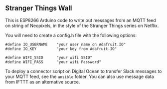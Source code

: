 Stranger Things Wall
--------------------

This is ESP8266 Arduino code to write out messages from an MQTT feed on string of Neopixels, in the style of the Stranger Things series on Netflix.

You will need to create a config.h file with the following options:

```
#define IO_USERNAME    "your user name on Adafruit.IO"
#define IO_KEY         "your key from Adafruit.IO"

#define WIFI_SSID      "your wifi SSID"
#define WIFI_PASS      "your wifi Password"
```

To deploy a connector script on Digital Ocean to transfer Slack messages to your MQTT feed, see the `ansible` folder. You can also use message data from IFTTT as an alternative source.
